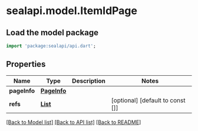 # sealapi.model.ItemIdPage

## Load the model package
```dart
import 'package:sealapi/api.dart';
```

## Properties
Name | Type | Description | Notes
------------ | ------------- | ------------- | -------------
**pageInfo** | [**PageInfo**](PageInfo.md) |  | 
**refs** | [**List<ItemId>**](ItemId.md) |  | [optional] [default to const []]

[[Back to Model list]](../README.md#documentation-for-models) [[Back to API list]](../README.md#documentation-for-api-endpoints) [[Back to README]](../README.md)


